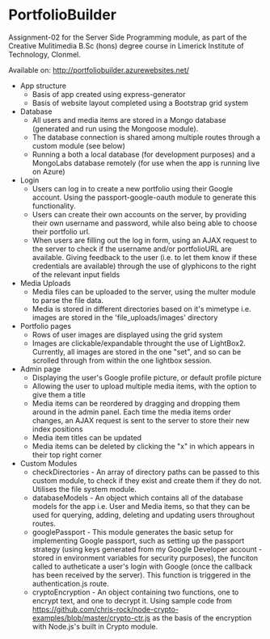 # PortfolioBuilder

Assignment-02 for the Server Side Programming module, as part of the Creative Mulitimedia B.Sc (hons) degree course in Limerick Institute of Technology, Clonmel.

Available on: http://portfoliobuilder.azurewebsites.net/

- App structure
    - Basis of app created using express-generator
    - Basis of website layout completed using a Bootstrap grid system
- Database
    - All users and media items are stored in a Mongo database (generated and run using the Mongoose module).
    - The database connection is shared among multiple routes through a custom module (see below)
    - Running a both a local database (for development purposes) and a MongoLabs database remotely (for use when the app is running live on Azure)
- Login
    - Users can log in to create a new portfolio using their Google account. Using the passport-google-oauth module to generate this functionality.
    - Users can create their own accounts on the server, by providing their own username and password, while also being able to choose their portfolio url.
    - When users are filling out the log in form, using an AJAX request to the server to check if the username and/or portfolioURL are available. Giving feedback to the user (i.e. to let them know if these credentials are available) through the use of glyphicons to the right of the relevant input fields
- Media Uploads
    - Media files can be uploaded to the server, using the multer module to parse the file data.
    - Media is stored in different directories based on it's mimetype i.e. images are stored in the 'file_uploads/images' directory
- Portfolio pages
    - Rows of user images are displayed using the grid system
    - Images are clickable/expandable throught the use of LightBox2. Currently, all images are stored in the one "set", and so can be scrolled through from within the one lightbox session.
- Admin page
    - Displaying the user's Google profile picture, or default profile picture
    - Allowing the user to upload multiple media items, with the option to give them a title
    - Media items can be reordered by dragging and dropping them around in the admin panel. Each time the media items order changes, an AJAX request is sent to the server to store their new index positions
    - Media item titles can be updated
    - Media items can be deleted by clicking the "x" in which appears in their top right corner
- Custom Modules
    - checkDirectories - An array of directory paths can be passed to this custom module, to check if they exist and create them if they do not. Utilises the file system module.
    - databaseModels - An object which contains all of the database models for the app i.e. User and Media items, so that they can be used for querying, adding, deleting and updating users throughout routes.
    - googlePassport - This module generates the basic setup for implementing Google passport, such as setting up the passport strategy (using keys generated from my Google Developer account - stored in environment variables for security purposes), the funciton called to autheticate a user's login with Google (once the callback has been received by the server). This function is triggered in the authentication.js route.
    - cryptoEncryption - An object containing two functions, one to encrypt text, and one to decrypt it. Using sample code from https://github.com/chris-rock/node-crypto-examples/blob/master/crypto-ctr.js as the basis of the encryption with Node.js's built in Crypto module.